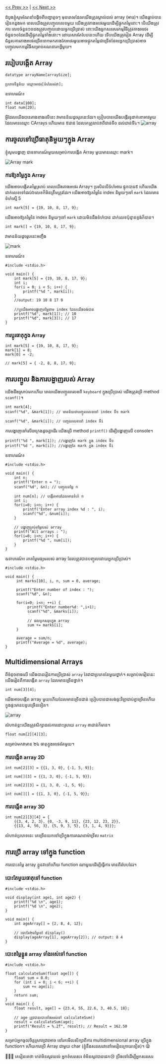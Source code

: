 [<< Prev >>](https://github.com/samreachyan/c-program-basic/tree/main/Function "Previous") | [<< Next >>](https://github.com/samreachyan/c-program-basic/tree/main/Pointer "Next")

ដំបូងខ្ញុំសូមណែនាំបង្តិចពីបញ្ហាតូចៗ មុនពេលដែលយើងត្រូវស្គាល់ដល់ array (អារេ)។ យើងធ្លាប់បានរៀនកន្លងមក ពេលយើងត្រូវបញ្ចូលលេខមួយ យើងត្រូវតាងអថេរមួយដើម្បីផ្ទុកតម្លៃនោះ។ បើយើងត្រូវការ លេខចំនួន១០ដងត្រូវបញ្ចូលដោយអ្នកប្រើប្រាស់ នោះយើងអ្នកសរសេរកម្មវិធីត្រូវតាងអថេរចំនួន១០ដែរដើម្បីផ្ទុកតម្លៃទាំងនោះ។ 
ដោយសារតែបែបនេះហើយ ទើបយើងត្រូវរៀន Array ដើម្បីជំនួសការតាងអថេរច្រើនពេកមកតាងតែអថេរមួយអាចផ្ទុកតម្លៃជាច្រើនដែលអ្នកប្រើប្រាស់អាចបញ្ចូលមកកម្មវិធីសម្រាប់គណនារកអ្វីមួយ។​ 

## របៀបបង្កើត Array
```
datatype arrayName[arraySize];

ប្រភេទទិន្នន័យ ឈ្មោះអថេរ[ទំហំរបស់វា];
```
ឧទាហរណ៍៖
```
int data[100];
float num[20];
```

អ្វីដែលយើងបានតាងខាងលើនេះ វាមានន័យដូចរូបនេះដែរ។ ប្រៀបបានយើងបង្កើរទូដាក់ខោអាវមួយដែលមានឈ្មោះ CArrays ហើយមាន ៥ជាន់ ដែលគេត្រូវរាប់វាពីជាន់ទី០ ដល់ជាន់ទី៤។ 
![array](https://cdn.programiz.com/sites/tutorial2program/files/c-arrays.jpg)

## ការចូលទៅប្រើធាតុនិមួយៗក្នុង Array
ខ្ញុំសូមបង្ហាញ ជាឧទាហរណ៍មួយសម្រាប់ការបង្កើត Array មួយមានឈ្មោះ mark។ 

![Array mark](https://cdn.programiz.com/sites/tutorial2program/files/c-array-declaration.jpg)

### ការឱ្យតម្លៃ​ក្នុង ​Array 
យើងអាចបង្កើតតម្លៃស្រាប់ ពេលយើងតាងអថេរ Array។​ ប្រសិនបើទំហំអារេ ផ្ទុកបាន៥ ហើយយើងដាក់លេខទៅដល់៦លេខក៏មិនត្រឹមត្រូវដែរ។ 
យើងអាចឱ្យតម្លៃនៃ index និមួយៗទៅ `mark` ដែលមានទំហំស្មើ 5
```
int mark[5] = {19, 10, 8, 17, 9};
```
យើងអាចឱ្យតម្លៃនៃ index និមួយៗទៅ​ `mark` ដោយមិនដឹងទំហំបាន ដាក់លេខប៉ុន្មានខ្ទង់ក៏បាន។ 
```
int mark[] = {19, 10, 8, 17, 9};
```
វាមានន័យដូចរូបនេះអញ្ចឹង

![mark](https://cdn.programiz.com/sites/tutorial2program/files/c-array-initialization.jpg)

ឧទាហរណ៍៖ 
```
#include <stdio.h>

void main() {
    int mark[5] = {19, 10, 8, 17, 9};
    int i;
    for(i = 0; i < 5; i++) {
        printf("%d ", mark[i]);
    }
    //output: 19 10 8 17 9

    //ឬយើងអាចបង្ហាញតម្លៃតាម index ដែលយើងចង់បាន
    printf("%d", mark[1]); // 10
    printf("%d", mark[3]); // 17
}
```

### ការប្តូរធាតុក្នុង Array 
```
int mark[5] = {19, 10, 8, 17, 9};
mark[1] = 8;
mark[0] = -2;

// mark[5] = { -2, 8, 8, 17, 9};
```

## ការបញ្ចូល និងការបង្ហាញ​របស់ Array
យើងដឹងស្រាប់មកហើយ ពេលយើងបញ្ចូលលេខពី `keyboard` ក្នុងប្រើប្រាស់ យើងត្រូវប្រើ method `scanf()`។ 

```
int mark[4];
scanf("%d", &mark[1]); //​ មានន័យថាបញ្ចូលលេខទៅ index ទី១ mark

scanf("%d", &mark[i]); // បញ្ចូលលេខទៅ index ទីi 
```

ការបង្ហាញទៅលើអេក្រងដូចគ្នាដើរ​ យើងប្រើ method `printf()` ដើម្បីបង្ហាញលើ console។
```
printf("%d ", mark[1]); //បង្ហាញតែ​ mark ក្នុង index ទី១
printf("%d ", mark[i]); //បង្ហាញតែ​ mark ក្នុង index ទីi
```

ឧទាហរណ៍៖ 
```
#include <stdio.h>

void main() {
    int n;
    printf("Enter n = ");
    scanf("%d", &n); // បញ្ចូលតម្លៃ n

    int num[n]; // បង្កើតអារេដែលមានទំហំ n
    int i;
    for(i=0; i<n; i++) {
        printf("Enter array index %d : ", i);
        scanf("%d", &num[i]);
    }

    // បង្ហាញគ្រប់តម្លៃរបស់ array
    printf("All arrays : ");
    for(i=0; i<n; i++) {
        printf("%d ", num[i]);
    }
}
```
ឩទាហរណ៍៖ រកតម្លៃមធ្យមរបស់ array ដែលត្រូវបានបញ្ចូលដោយអ្នកប្រើប្រាស់។ 
```
#include <stdio.h>

void main() {
     int marks[10], i, n, sum = 0, average;

     printf("Enter number of index : ");
     scanf("%d", &n);

     for(i=0; i<n; ++i) {
          printf("Enter number%d: ",i+1);
          scanf("%d", &marks[i]);
          
          // ផលបូកសរុបក្នុង array
          sum += marks[i];
     }

     average = sum/n;
     printf("Average = %d", average);
}
```

## Multidimensional Arrays
ពីចំនុចខាងលើ យើងបានរៀនការប្រើប្រាស់ `array` តែវាជាប្រភេទតែមួយថ្នាក់។ សម្រាប់មេរៀននេះយើងរៀនពីការបង្កើត `array` ដែលមានច្រើនថ្នាក់។​ 

```
int num[3][4];
```
យើងអាចបង្កើត array មួយហើយដែលមានច្រើនជាន់​ ប្រៀបបានជាសង់ផ្ទះវិឡាជាប់គ្នាច្រើនហើយ ក្នុងផ្ទះមានបន្ទបច្រើនទៀត។ 

![array](https://cdn.programiz.com/sites/tutorial2program/files/two-dimensional-array_0.jpg)

លំហាត់ខ្លះយើងត្រូវសិក្សាដល់ការដោះស្រាយ `array` ៣ជាន់ក៏មាន។ 
```
float num[2][4][3];
```
សម្រាប់មកវាមាន ២៤ ធាតុក្នុងអថេរតែមួយ។ 

### ការបង្កើត array 2D

```
int num[2][3] = {{1, 3, 0}, {-1, 5, 9}};
         
int num[][3] = {{1, 3, 0}, {-1, 5, 9}};
                
int num[2][3] = {1, 3, 0, -1, 5, 9};

int num[][] = {{1, 3, 0}, {-1, 5, 9}};
```

### ការបង្កើត array 3D

```
int num[2][3][4] = {
    {{3, 4, 2, 3}, {0, -3, 9, 11}, {23, 12, 23, 2}},
    {{13, 4, 56, 3}, {5, 9, 3, 5}, {3, 1, 4, 9}}};
```

លំហាត់ប្រភេទនេះ គេច្រើនយកទៅប្រើក្នុងការគណនាម៉ាទ្រីស `matrix` 

## ការប្រើ array ទៅក្នុង function 
ការបោះតម្លៃ array ខ្លួនវាទៅហើយ function ណាមួយដើម្បីធ្វើការ មានពីរបែបដែរ។ 

### បោះតែមួយធាតុទៅ function
```
#include <stdio.h>

void display(int age1, int age2) {
    printf("%d \n", age1);
    printf("%d \n", age2);
}

void main() {
    int ageArray[] = {2, 8, 4, 12};

    // បោះតែ២តម្លៃទៅ display()
    display(ageArray[1], ageArray[2]); // output: 8 4
}
```

### បោះតម្លៃខ្លួន array ទាំងអស់ទៅ function

```
#include <stdio.h>

float calculateSum(float age[]) {
    float sum = 0.0;
    for (int i = 0; i < 6; ++i) {
        sum += age[i];
    }
    return sum;
}
void main() {
    float result, age[] = {23.4, 55, 22.6, 3, 40.5, 18};

    // age ត្រូវបានបោះទាំងអស់ទៅ calculateSum()
    result = calculateSum(age); 
    printf("Result = %.2f", result); // Result = 162.50
}
```

សម្រាប់អ្នកចូលចិត្តស្រាវជ្រាវអាច ទៅរកមើលសិក្សាពីការ multidimensional array ប្រើក្នុង function។ ហើយការប្រើ Array ជាមួយ ​char​ (ខ្ញុំនឹងសរសេរវានៅមេរៀនក្រោយទៀត)។ 😫 

🤕🤕🤕 គេរៀនគេថា ហត់មិនសូវយល់ អ្នកខំសរសេរ ខំមិនសូវបានដេក😢 ប្រឹងទៅដើម្បីអ្នកសរសេរ 

